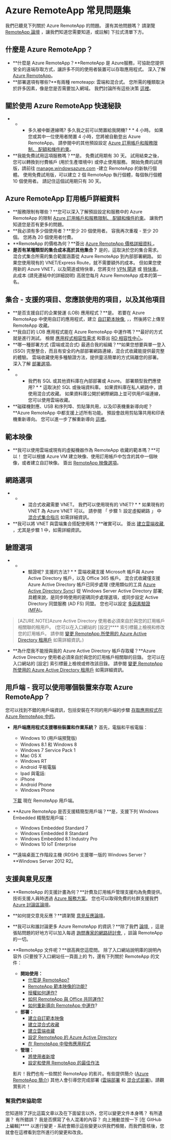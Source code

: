 <properties 
    pageTitle="Azure RemoteApp 常見問題集 | Microsoft Azure" 
    description="了解關於 Azure RemoteApp 的常見問題集解答。" 
    services="remoteapp" 
    documentationCenter="" 
    authors="lizap" 
    manager="mbaldwin" 
    editor=""/>

<tags 
    ms.service="remoteapp" 
    ms.workload="compute" 
    ms.tgt_pltfrm="na" 
    ms.devlang="na" 
    ms.topic="get-started-article" 
    ms.date="10/23/2015" 
    ms.author="elizapo"/>


# Azure RemoteApp 常見問題集

我們已聽見下列關於 Azure RemoteApp 的問題。 還有其他問題嗎？ 請瀏覽 [RemoteApp 論壇](https://social.msdn.microsoft.com/Forums/azure/home?forum=AzureRemoteApp) ，讓我們知道您需要知道，或註解] 下拉式清單下方。

## 什麼是 Azure RemoteApp？

- **什麼是 Azure RemoteApp？**RemoteApp 是 Azure服務，可協助您提供安全的遠端存取方式，讓許多不同的使用者裝置可以存取應用程式。 深入了解 [Azure RemoteApp](remoteapp-whatis.md)。
- **部署選項有哪些?**有兩種 remoteapp: 雲端和混合式。 您所需的種類取決於許多因素，像是您是否需要加入網域。 我們討論所有這些決策 [這裡](remoteapp-collections.md)。

## 關於使用 Azure RemoteApp 快速秘訣

- * * 多久被中斷連線嗎? 多久我之前可以閒置給我開機? * * 4 小時。 如果您或其中一位使用者閒置 4 小時，您將被自動登出 Azure RemoteApp。 請參閱中的其他預設設定 [Azure 訂用帳戶和服務限制、 配額和條件約束](azure-subscription-service-limits.md)。
- **我能免費試用這項服務嗎？**是。 免費試用期有 30 天。 試用結束之後，您可以轉換到付費帳戶 (用於生產環境中) 或停止使用服務。 開始免費的試用版，請前往 [manage.windowsazure.com](http://manage.windowsazure.com) -建立 RemoteApp 的新執行個體。 使用免費試用版，可以建立 2 個 RemoteApp 執行個體，每個執行個體 10 個使用者。 請記住這個試用期只有 30 天。
## Azure RemoteApp 訂用帳戶詳細資料

- **服務限制有哪些？**您可以深入了解預設設定和服務中的 Azure RemoteApp 的限制 [Azure 訂用帳戶和服務限制、 配額和條件約束](azure-subscription-service-limits.md)。 讓我們知道您是否有更多的問題。
- **我必須有多少個使用者？**至少 20 個使用者。 容我再次重複 - 至少 20 個。 您將為 20 個使用者付費。
- **RemoteApp 的價格為何？**簽出 [Azure RemoteApp 價格詳細資料 ](../../../pricing/details/remoteapp/)。
- **是否有某種類型的集合成本高於其他集合？** 
是的，這取決於您的集合需求。 混合式集合所需的集合範圍涵蓋從 Azure RemoteApp 到內部部署網路。 如果您使用現有的 VNET/Express Route，就不需要額外的成本。 但如果您使用新的 Azure VNET，以及閘道或特快車，您將支付 [VPN 閘道](../../../pricing/details/vpn-gateway) 或 [特快車](../../../pricing/details/expressroute/)。 此成本 (請見連結中的詳細說明) 高居您每月 Azure RemoteApp 成本的第一名。

## 集合 - 支援的項目、您應該使用的項目，以及其他項目

- **是否支援自訂的企業營運 (LOB) 應用程式？**是。 若要在 Azure RemoteApp 中使用自訂的應用程式，建立 [自訂範本映像](remoteapp-create-custom-image.md), ，，然後將它上傳至 RemoteApp 收藏。
- **我自訂的 LOB 應用程式能在 Azure RemoteApp 中運作嗎？**最好的方式就是進行測試。 檢閱 [應用程式相容性需求](http://www.microsoft.com/download/details.aspx?id=18704) 和簽出 [RD 相容性中心](http://www.rdcompatibility.com/compatibility/default.aspx)。
- **哪一種部署方式 (雲端或混合式) 最適合我的組織？**如果您想要與單一登入 (SSO) 完整整合，而且有安全的內部部署網路連線，混合式收藏能提供最完整的體驗。 雲端收藏使用多種驗證方法，提供靈活簡單的方式隔離您的部署。 深入了解 [部署選項](remoteapp-whatis.md)。
- * * 我們有 SQL 或其他資料庫在內部部署或 Azure。 部署類型我們應使用? * * 這取決於 SQL 或後端資料庫。 如果資料庫在私人網路中，請使用混合式收藏。 如果資料庫公開於網際網路上並可供用戶端連線，您可以使用雲端收藏。
- **磁碟機對應、USB 和序列埠、剪貼簿共用，以及印表機重新導向呢？**Azure RemoteApp 中都支援上述所有功能。 預設會啟用剪貼簿共用和印表機重新導向。 您可以進一步了解重新導向 [這裡](remoteapp-redirection.md)。


## 範本映像

- **我可以使用雲端或現有的虛擬機器作為 RemoteApp 收藏的範本嗎？**可以！ 您可以根據 Azure VM 建立映像、使用訂用帳戶中包含的其中一個映像，或者建立自訂映像。 簽出 [RemoteApp 映像選項](remoteapp-imageoptions.md)。


## 網路選項

- * * 混合式收藏需要 VNET。 我們可以使用現有的 VNET? * * 如果現有的 VNET 為 Azure VNET 可以。 請參閱 「 步驟 1: 設定虛擬網路 」 中 [混合式集合指示](remoteapp-create-hybrid-deployment.md) 如需詳細資訊。
- **我可以將 VNET 與雲端集合搭配使用嗎？**確實可以。 簽出 [建立雲端收藏](remoteapp-create-cloud-deployment.md), ，尤其是步驟 1 中，如需詳細資訊。

## 驗證選項

- * * 驗證呢? 支援的方法? * * 雲端收藏支援 Microsoft 帳戶與 Azure Active Directory 帳戶，以及 Office 365 帳戶。 混合式收藏僅支援 Azure Active Directory 帳戶已同步處理 (使用類似的工具 [Azure Active Directory Sync](http://blogs.technet.com/b/ad/archive/2014/09/16/azure-active-directory-sync-is-now-ga.aspx)) 從 Windows Server Active Directory 部署; 具體來說，是同步時使用的密碼同步處理選項，或同步設定 Active Directory 同盟服務 (AD FS) 同盟。 您也可以設定 [多因素驗證 (MFA)](../../services/multi-factor-authentication/)。

>[AZURE.NOTE]Azure Active Directory 使用者必須來自於與您的訂用帳戶相關聯的租用戶。 (您可以在入口網站的 [設定]**** 索引標籤上檢視和修改您的訂用帳戶。 請參閱 [變更 RemoteApp 所使用的 Azure Active Directory 租用戶](remoteapp-changetenant.md) 如需詳細資訊。)

- **為什麼我不能授與我的 Azure Active Directory 帳戶存取權？**Azure Active Directory 使用者必須來自於與您的訂用帳戶相關聯的目錄。 您可以在入口網站的 [設定] 索引標籤上檢視或修改該目錄。 請參閱 [變更 RemoteApp 所使用的 Azure Active Directory 租用戶](remoteapp-changetenant.md) 如需詳細資訊。

## 用戶端 - 我可以使用哪個裝置來存取 Azure RemoteApp？

您可以找到不錯的用戶端資訊，包括安裝在不同的用戶端的步驟 [存取應用程式在 Azure RemoteApp 中的](remoteapp-clients.md)。

- **用戶端應用程式支援哪些裝置和作業系統？**
首先，電腦和平板電腦：
    - Windows 10 (用戶端預覽版)
    - Windows 8.1 和 Windows 8
    - Windows 7 Service Pack 1
    - Mac OS X
    - Windows RT
    - Android 平板電腦
    - Ipad
與電話:
    - iPhone
    - Android Phone
    - Windows Phone

    [下載](https://www.remoteapp.windowsazure.com/ClientDownload/AllClients.aspx) 現在 RemoteApp 用戶端。
- **Azure RemoteApp 是否支援精簡型用戶端？**是，支援下列 Windows Embedded 精簡型用戶端：
    - Windows Embedded Standard 7
    - Windows Embedded 8 Standard
    - Windows Embedded 8.1 Industry Pro
    - Windows 10 IoT Enterprise

- **遠端桌面工作階段主機 (RDSH) 支援哪一版的 Windows Server？**Windows Server 2012 R2。

## 支援與意見反應

- **RemoteApp 的支援計畫為何？**計費及訂用帳戶管理支援均為免費提供。 技術支援人員時透過 [Azure 服務方案](../../../support/plans/)。 您也可以取得免費的社群支援我們 [Azure 討論區論壇](http://social.msdn.microsoft.com/Forums/windowsazure/home?forum=AzureRemoteApp)。
- **如何提交意見反應？**請瀏覽 [意見反應論壇](http://feedback.azure.com/forums/247748-azure-remoteapp)。
- **我可以和誰討論更多 Azure RemoteApp 的資訊？**除了我們 [論壇](http://social.msdn.microsoft.com/Forums/windowsazure/home?forum=AzureRemoteApp), ，這是張貼問題的好地方可以加入每週 [詢問專家的網路研討會](https://azureinfo.microsoft.com/US-Azure-WBNR-FY15-11Nov-AzureRemoteAppAskTheExperts-Registration-Page.html), ，談論 RemoteApp 的一切。
- **RemoteApp 文件呢？**很高興您這麼問。 除了入口網站說明庫的說明內容外 (只要按下入口網站任一頁面上的 **?**)，還有下列關於 RemoteApp 的文件：
    - **開始使用：**
        - [什麼是 RemoteApp?](remoteapp-whatis.md)
        - [RemoteApp 範本映像的功能?](remoteapp-images.md)
        - [授權如何運作?](remoteapp-licensing.md)
        - [如何 RemoteApp 與 Office 共同運作?](remoteapp-o365.md)
        - [如何重新導向 RemoteApp 中運作](remoteapp-redirection.md)?
    - **部署：**
        - [建立自訂範本映像](remoteapp-create-custom-image.md)
        - [建立混合式收藏](remoteapp-create-hybrid-deployment.md)
        - [建立雲端收藏](remoteapp-create-cloud-deployment.md)
        - [設定 RemoteApp 的 Azure Active Directory](remoteapp-ad.md)
        - [在 RemoteApp 中發佈應用程式](remoteapp-publish.md)
    - **管理：**
        - [將使用者新增](remoteapp-user.md)
        - [設定和使用 RemoteApp 的最佳作法](remoteapp-bestpractices.md)

    影片！我們也有一些關於 RemoteApp 的影片。有些提供簡介 ([Azure RemoteApp 簡介](http://azure.microsoft.com/documentation/videos/cloud-cover-ep-150-azure-remote-app-with-thomas-willingham-and-nihar-namjoshi/)) 其他人會引導您完成部署 ([雲端部署](https://www.youtube.com/watch?v=3NAv2iwZtGc&feature=youtu.be) 和 [混合式部署](https://www.youtube.com/watch?v=GCIMxPUvg0c&feature=youtu.be))。請觀賞影片！


### 幫我們來協助您

您知道除了評比這篇文章以及在下面留言以外，您可以變更文件本身嗎？ 有所遺漏？ 有所錯誤？ 我是否撰寫了令人混淆的內容？ 向上捲動並按一下 [在 GitHub 上編輯]**** 以進行變更 - 系統會顯示這些變更以供我們檢閱，而我們簽核後，您就會在這裡看到您所進行的變更和改良。






